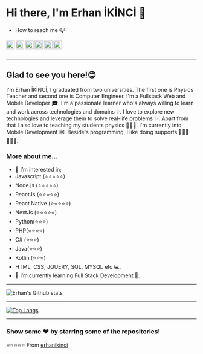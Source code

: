 # Hi there, I'm Erhan İKİNCİ 👋
- How to reach me 📪

<a href="mailto:erhanikinci61@gmail.com">
  <img align="left" alt="Erhan's Mail" width="22px" src="https://cdn.jsdelivr.net/npm/simple-icons@3.2.0/icons/gmail.svg" />
</a>
<a href="https://www.linkedin.com/in/erhan-ikinci-1a895a183/">
  <img align="left" alt="Erhan's Linkdein" width="22px" src="https://cdn.jsdelivr.net/npm/simple-icons@v3/icons/linkedin.svg" />
</a>
<a href="https://twitter.com/erhanikinci">
  <img align="left" alt="Erhan's Twitter" width="22px" src="https://cdn.jsdelivr.net/npm/simple-icons@v3/icons/twitter.svg" />
</a>
<a href="https://www.instagram.com/erhanikinci/">
  <img align="left" alt="Erhan's Instagram" width="22px" src="https://cdn.jsdelivr.net/npm/simple-icons@v3/icons/instagram.svg" />
</a>
<a href="https://github.com/erhanikinci">
  <img align="left" alt="Erhan's Github" width="22px" src="https://cdn.jsdelivr.net/npm/simple-icons@v3/icons/github.svg" />
</a>
<a href="https://stackoverflow.com/users/18648189/erhan-%c4%b0kinci">
  <img align="left" alt="Erhan's Stack Overflow" width="22px" src="https://cdn.jsdelivr.net/npm/simple-icons@3.2.0/icons/stackoverflow.svg" />
</a>


<br />
<br />

---

## Glad to see you here!😊 
I'm Erhan İKİNCİ, I graduated from two universities. The first one is Physics Teacher and second one is Computer Engineer. I'm a Fullstack Web and Mobile Developer 🎓. 
I'm a passionate learner who's always willing to learn and work across technologies and domains 💡.
I love to explore new technologies and leverage them to solve real-life problems ✨. Apart from that I also love to teaching my students physics 👨🏻‍💻.
I'm currently into Mobile Development 🕸️. Beside's programming, I like doing supports 🏃⛹️‍♂️🏋🏼‍♂️.
<br />


### More about me...

- 👀 I’m interested in;
-  Javascript (⭐️⭐️⭐️⭐️⭐️)
-  Node.js (⭐️⭐️⭐️⭐️⭐️)
-  ReactJs (⭐️⭐️⭐️⭐️⭐️)
-  React Native (⭐️⭐️⭐️⭐️⭐️)
-  NextJs (⭐️⭐️⭐️⭐️⭐️)
-  Python(⭐️⭐️⭐️)
-  PHP(⭐️⭐️⭐️⭐️)
-  C# (⭐️⭐️⭐️)
-  Java(⭐️⭐️⭐️)
-  Kotlin (⭐️⭐️⭐️)
-  HTML, CSS, JQUERY, SQL, MYSQL  etc 💻.
- 🌱 I’m currently learning Full Stack Development 🚀.



---

![Erhan's Github stats](https://github-readme-stats.vercel.app/api?username=erhanikinci&show_icons=true&theme=highcontrast)

---

[![Top Langs](https://github-readme-stats.vercel.app/api/top-langs/?username=erhanikinci&langs_count=8)](https://github.com/erhanikinci/github-readme-stats)


---

### Show some ❤️ by starring some of the repositories!

⭐️⭐️⭐️⭐️⭐️ From [erhanikinci](https://github.com/erhanikinci?tab=repositories)
<!---
erhanikinci/erhanikinci is a ✨ special ✨ repository because its `README.md` (this file) appears on your GitHub profile.
You can click the Preview link to take a look at your changes.
--->
